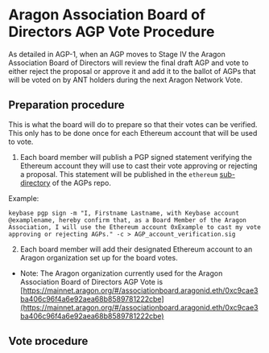 # Aragon Association Board of Directors AGP Vote Procedure

As detailed in AGP-1, when an AGP moves to Stage IV the Aragon Association Board of Directors will review the final draft AGP and vote to either reject the proposal or approve it and add it to the ballot of AGPs that will be voted on by ANT holders during the next Aragon Network Vote.

## Preparation procedure
This is what the board will do to prepare so that their votes can be verified. This only has to be done once for each Ethereum account that will be used to vote.

1. Each board member will publish a PGP signed statement verifying the Ethereum account they will use to cast their vote approving or rejecting a proposal. This statement will be published in the `ethereum` [sub-directory](signatures/ethereum) of the AGPs repo.

Example:

   `keybase pgp sign -m "I, Firstname Lastname, with Keybase account @examplename, hereby confirm that, as a Board Member of the Aragon Association, I will use the Ethereum account 0xExample to cast my vote approving or rejecting AGPs." -c > AGP_account_verification.sig`

2. Each board member will add their designated Ethereum account to an Aragon organization set up for the board votes.
- Note: The Aragon organization currently used for the Aragon Association Board of Directors AGP Vote is [https://mainnet.aragon.org/#/associationboard.aragonid.eth/0xc9cae3ba406c96f4a6e92aea68b8589781222cbe](https://mainnet.aragon.org/#/associationboard.aragonid.eth/0xc9cae3ba406c96f4a6e92aea68b8589781222cbe)

## Vote procedure
This is the procedure that the board will follow to submit their officially recorded votes. This has to be done for each Aragon Association Board of Directors AGP vote.

1. After AGP Editors move an AGP to Stage IV, the AGP will be added to the agenda for the next Aragon Association Board of Directors AGP vote.

2. During the Stage IV review time, the board members will download the raw version of the AGP as identified by the last commit when the status was changed to Stage IV and review the AGP in full.

Example:

   `wget https://raw.githubusercontent.com/aragon/AGPs/8c945258fc58c842752a49946514815a4fdd971d/AGPs/AGP-1.md`

3. One of the board members will be nominated to submit a proposal for each AGP under consideration to the Aragon organization. The AGP will be referenced by its name, a link to the proposal, and the SHA-256 hash of the raw file. 

Example:

   `Question: Should AGP-1 be approved for the final ballot of ANV-0? (https://raw.githubusercontent.com/aragon/AGPs/8c945258fc58c842752a49946514815a4fdd971d/AGPs/AGP-1.md)(4f0e9d7782fa5c1ca82ada0aba7b80cd64ba372859c5052216fe65daa1b81479)`

3. Each board member will cast their vote in the Aragon organization using their designated Ethereum account.

4. There are two possible outcomes from the board vote:

    - If the board unanimously agrees to put the AGP to a vote, then an AGP Editor will update the AGP status to Stage V and it will be added to the list of AGPs that will be voted on during the next ANT vote cycle, located in the current votes file within the [votes folder](https://github.com/aragon/AGPs/tree/master/votes) in the AGPs repo. 

    - If the board disagrees or unanimously rejects the proposal, then an AGP Editor will update the AGP status to Rejected.
